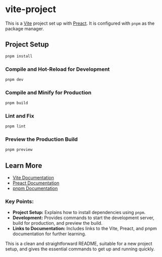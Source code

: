 # vite-project

This is a [Vite](https://vitejs.dev) project set up with [Preact](https://preactjs.com/). It is configured with `pnpm` as the package manager.

## Project Setup

```bash
pnpm install
```

### Compile and Hot-Reload for Development

```bash
pnpm dev
```

### Compile and Minify for Production

```bash
pnpm build
```

### Lint and Fix

```bash
pnpm lint
```

### Preview the Production Build

```bash
pnpm preview
```

## Learn More

- [Vite Documentation](https://vitejs.dev/guide/)
- [Preact Documentation](https://preactjs.com/guide/v10/getting-started)
- [pnpm Documentation](https://pnpm.io/motivation)

### Key Points:
- **Project Setup:** Explains how to install dependencies using `pnpm`.
- **Development:** Provides commands to start the development server, build for production, and preview the build.
- **Links to Documentation:** Includes links to the Vite, Preact, and pnpm documentation for further learning.

This is a clean and straightforward README, suitable for a new project setup, and gives the essential commands to get up and running quickly.